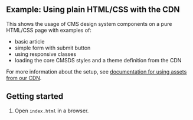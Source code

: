 ## Example: Using plain HTML/CSS with the CDN

This shows the usage of CMS design system components on a pure HTML/CSS page with examples of:

- basic article
- simple form with submit button
- using responsive classes
- loading the core CMSDS styles and a theme definition from the CDN

For more information about the setup, see [documentation for using assets from our CDN](https://design.cms.gov/getting-started/developers/installation?theme=core#utilize-the-cdn).

## Getting started

1. Open `index.html` in a browser.
